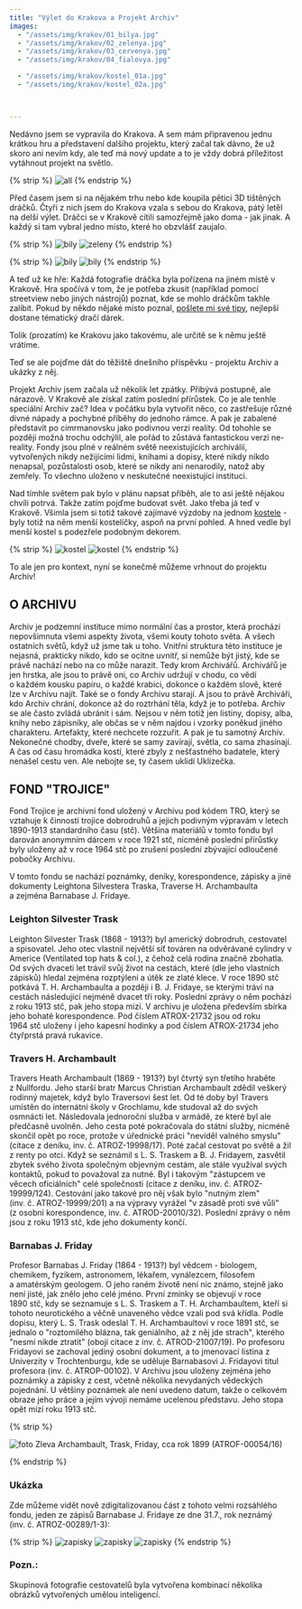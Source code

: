 ```yaml
---
title: "Výlet do Krakova a Projekt Archiv"
images:
  - "/assets/img/krakov/01_bilya.jpg"
  - "/assets/img/krakov/02_zelenya.jpg"
  - "/assets/img/krakov/03_cervenya.jpg"
  - "/assets/img/krakov/04_fialovya.jpg"

  - "/assets/img/krakov/kostel_01a.jpg"
  - "/assets/img/krakov/kostel_02a.jpg"



---
```

<!--begin_excerpt-->
Nedávno jsem se vypravila do Krakova. A sem mám připravenou jednu krátkou hru a představení dalšího projektu, který začal tak dávno, že už skoro ani nevím kdy, ale teď má nový update a to je vždy dobrá příležitost vytáhnout projekt na světlo. 
<!--end_excerpt-->

{% strip %}
![all](/assets/img/krakov/all.jpg)
{% endstrip %}

Před časem jsem si na nějakém trhu nebo kde koupila pětici 3D tištěných dráčků. Čtyři z nich jsem do Krakova vzala s sebou do Krakova, pátý letěl na delší výlet. Dráčci se v Krakově cítili samozřejmě jako doma - jak jinak. A každý si tam vybral jedno místo, které ho obzvlášť zaujalo. 

{% strip %}
![bily](/assets/img/krakov/01_bilya.jpg)
![zeleny](/assets/img/krakov/02_zelenya.jpg)
{% endstrip %}

{% strip %}
![bily](/assets/img/krakov/03_cervenya.jpg)
![bily](/assets/img/krakov/04_fialovya.jpg)
{% endstrip %}

A teď už ke hře: Každá fotografie dráčka byla pořízena na jiném místě v Krakově. Hra spočívá v tom, že je potřeba zkusit (například pomocí streetview nebo jiných nástrojů) poznat, kde se mohlo dráčkům takhle zalíbit. Pokud by někdo nějaké místo poznal, [pošlete mi své tipy](matcha1309@hotmail.com?subject=Draci), nejlepší dostane tématický dračí dárek. 

Tolik (prozatím) ke Krakovu jako takovému, ale určitě se k němu ještě vrátíme. 
  
Teď se ale pojďme dát do těžiště dnešního příspěvku - projektu Archiv a ukázky z něj. 
  
Projekt Archiv jsem začala už několik let zpátky. Přibývá postupně, ale nárazově. V Krakově ale získal zatím poslední přírůstek. Co je ale tenhle speciální Archiv zač? Idea v počátku byla vytvořit něco, co zastřešuje různé divné nápady a pochybné příběhy do jednoho rámce. A pak je zabalené představit po cimrmanovsku jako podivnou verzi reality. Od tohohle se později možná trochu odchýlil, ale pořád to zůstává fantastickou verzí ne-reality. Fondy jsou plné v reálném světě neexistujících archiválií, vytvořených nikdy nežijícími lidmi, knihami a dopisy, které nikdy nikdo nenapsal, pozůstalosti osob, které se nikdy ani nenarodily, natož aby zemřely. To všechno uloženo v neskutečné neexistující instituci. 

Nad tímhle světem pak bylo v plánu napsat příběh, ale to asi ještě nějakou chvíli potrvá. Takže zatím pojďme budovat svět. Jako třeba já teď v Krakově. Všimla jsem si totiž takové zajímavé výzdoby na jednom [kostele](https://mapy.com/s/keromelafa) - byly totiž na něm menší kostelíčky, aspoň na první pohled. A hned vedle byl menší kostel s podezřele podobným dekorem. 

{% strip %}
![kostel](/assets/img/krakov/kostel_01.jpg)
![kostel](/assets/img/krakov/kostel_02.jpg)
{% endstrip %}

To ale jen pro kontext, nyní se konečmě můžeme vrhnout do projektu Archiv! 

## O ARCHIVU

Archiv je podzemní instituce mimo normální čas a prostor, která prochází nepovšimnuta všemi aspekty života, všemi kouty tohoto světa. A&nbsp;všech ostatních světů, když už jsme tak u&nbsp;toho. Vnitřní struktura této instituce je nejasná, prakticky nikdo, kdo se ocitne uvnitř, si nemůže být jistý, kde se právě nachází nebo na co může narazit. Tedy krom Archivářů. 
Archivářů je jen hrstka, ale jsou to právě oni, co Archiv udržují v chodu, co vědí o&nbsp;každém kousku papíru, o&nbsp;každé krabici, dokonce o&nbsp;každém slově, které lze v&nbsp;Archivu najít. Také se o&nbsp;fondy Archivu starají. A jsou to právě Archiváři, kdo Archiv chrání, dokonce až do roztrhání těla, když je to potřeba. Archiv se ale často zvládá ubránit i&nbsp;sám. Nejsou v něm totiž jen listiny, dopisy, alba, knihy nebo zápisníky, ale občas se v&nbsp;něm najdou i&nbsp;vzorky poněkud jiného charakteru. Artefakty, které nechcete rozzuřit. A&nbsp;pak je tu samotný Archiv. Nekonečné chodby, dveře, které se samy zavírají, světla, co sama zhasínají. A&nbsp;čas od času hromádka kostí, které zbyly z&nbsp;nešťastného badatele, který nenašel cestu ven. Ale nebojte se, ty časem uklidí Uklízečka.

## FOND "TROJICE"

Fond Trojice je archivní fond uložený v&nbsp;Archivu pod kódem TRO, který se vztahuje k&nbsp;činnosti trojice dobrodruhů a&nbsp;jejich podivným výpravám v&nbsp;letech 1890-1913 standardního času (stč). Většina materiálů v&nbsp;tomto fondu byl darován anonymním dárcem v&nbsp;roce 1921&nbsp;stč, nicméně poslední přírůstky byly uloženy až v&nbsp;roce 1964&nbsp;stč po zrušení poslední zbývající odloučené pobočky Archivu. 

V tomto fondu se nachází poznámky, deníky, korespondence, zápisky a jiné dokumenty Leightona&nbsp;Silvestera&nbsp;Traska, Traverse&nbsp;H.&nbsp;Archambaulta a&nbsp;zejména Barnabase&nbsp;J.&nbsp;Fridaye. 

### Leighton Silvester Trask 

Leighton Silvester Trask (1868 - 1913?) byl americký dobrodruh, cestovatel a&nbsp;spisovatel. Jeho otec vlastnil největší síť továren na odvěrávané cylindry v Americe (Ventilated top hats & col.), z&nbsp;čehož celá rodina značně zbohatla. Od svých dvaceti let trávil svůj život na cestách, které (dle jeho vlastních zápisků) hledal zejména rozptýlení a&nbsp;útěk ze zlaté klece. V roce 1890&nbsp;stč potkává T.&nbsp;H.&nbsp;Archambaulta a&nbsp;později i&nbsp;B.&nbsp;J.&nbsp;Fridaye, se kterými tráví na cestách následující nejméně dvacet tři roky. Poslední zprávy o&nbsp;něm pochází z&nbsp;roku 1913&nbsp;stč, pak jeho stopa mizí. V&nbsp;archivu je uložena především sbírka jeho bohaté korespondence. Pod číslem ATROX-21732 jsou od roku 1964&nbsp;stč uloženy i&nbsp;jeho kapesní hodinky a&nbsp;pod číslem ATROX-21734 jeho čtyřprstá pravá rukavice. 

### Travers H. Archambault

Travers Heath Archambault (1869 - 1913?) byl čtvrtý syn třetího hraběte z&nbsp;Nullfordu. Jeho starší bratr Marcus Christian Archambault zdědil veškerý rodinný majetek, když bylo Traversovi šest let. Od té doby byl Travers umístěn do internátní školy v Grochlamu, kde studoval až do svých osmnácti let. Následovala jednoroční služba v&nbsp;armádě, ze které byl ale předčasně uvolněn. Jeho cesta poté pokračovala do státní služby, nicméně skončil opět po roce, protože v&nbsp;úřednické práci "neviděl valného smyslu" (citace z&nbsp;deníku, inv.&nbsp;č.&nbsp;ATROZ-19998/17). Poté začal cestovat po světě a&nbsp;žil z&nbsp;renty po otci. Když se seznámil s&nbsp;L.&nbsp;S.&nbsp;Traskem a B.&nbsp;J.&nbsp;Fridayem, zasvětil zbytek svého života společným objevným cestám, ale stále využíval svých kontaktů, pokud to považoval za nutné. Byl i&nbsp;takovým "zástupcem ve věcech oficiálních" celé společnosti (citace z deníku, inv.&nbsp;č.&nbsp;ATROZ-19999/124). Cestování jako takové pro něj však bylo "nutným zlem" (inv.&nbsp;č.&nbsp;ATROZ-19999/201) a&nbsp;na výpravy vyrážel "v&nbsp;zásadě proti své vůli" (z&nbsp;osobní korespondence, inv.&nbsp;č.&nbsp;ATROD-20010/32). Poslední zprávy o něm jsou z&nbsp;roku 1913&nbsp;stč, kde jeho dokumenty končí. 

### Barnabas J. Friday

Profesor Barnabas J. Friday (1864 - 1913?) byl vědcem - biologem, chemikem, fyzikem, astronomem, lékařem, vynálezcem, filosofem a&nbsp;amatérským geologem. O&nbsp;jeho raném životě není nic známo, stejně jako není jisté, jak znělo jeho celé jméno. První zmínky se objevují v roce 1890&nbsp;stč, kdy se seznamuje s&nbsp;L.&nbsp;S.&nbsp;Traskem a&nbsp;T.&nbsp;H.&nbsp;Archambaultem, kteří si tohoto neurotického a&nbsp;věčně unaveného vědce vzali pod svá křídla. Podle dopisu, který L.&nbsp;S.&nbsp;Trask odeslal T. H. Archambaultovi v&nbsp;roce 1891&nbsp;stč, se jednalo o&nbsp;"roztomilého blázna, tak geniálního, až z&nbsp;něj jde strach", kterého "nesmí nikde ztratit" (obojí citace z&nbsp;inv.&nbsp;č.&nbsp;ATROD-21007/19). Po profesoru Fridayovi se zachoval jediný osobní dokument, a&nbsp;to jmenovací listina z Univerzity v&nbsp;Trochtenburgu, kde se uděluje Barnabasovi&nbsp;J.&nbsp;Fridayovi titul profesora (inv.&nbsp;č.&nbsp;ATROP-00102). V&nbsp;Archivu jsou uloženy zejména jeho poznámky a&nbsp;zápisky z&nbsp;cest, včetně několika nevydaných vědeckých pojednání. U&nbsp;většiny poznámek ale není uvedeno datum, takže o&nbsp;celkovém obraze jeho práce a&nbsp;jejím vývoji nemáme ucelenou představu. Jeho stopa opět mizí roku 1913&nbsp;stč. 

{% strip %}
<!-- br -->
![foto](/assets/img/archiv/ATROF-00054-16.jpg) Zleva Archambault, Trask, Friday, cca rok 1899  (ATROF-00054/16)
<!-- br -->
{% endstrip %}

### Ukázka
Zde můžeme vidět nově zdigitalizovanou část z&nbsp;tohoto velmi rozsáhlého fondu, jeden ze zápisů Barnabase&nbsp;J.&nbsp;Fridaye ze dne 31.7., rok neznámý (inv.&nbsp;č.&nbsp;ATROZ-00289/1-3): 

{% strip %}
![zapisky](/assets/img/archiv/ATROZ-00289-1.png) 
![zapisky](/assets/img/archiv/ATROZ-00289-2.png) 
![zapisky](/assets/img/archiv/ATROZ-00289-3.png) 
{% endstrip %}

### Pozn.: 
Skupinová fotografie cestovatelů byla vytvořena kombinací několika obrázků vytvořených umělou inteligencí. 
